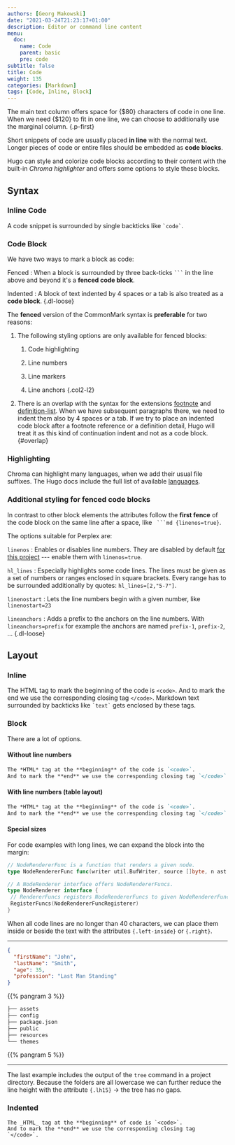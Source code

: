 ```yaml
---
authors: [Georg Makowski]
date: "2021-03-24T21:23:17+01:00"
description: Editor or command line content
menu:
  doc:
    name: Code
    parent: basic
    pre: code
subtitle: false
title: Code
weight: 135
categories: [Markdown]
tags: [Code, Inline, Block]
---
```


The main text column offers space for {$80} characters of code in one line. When we need {$120} to fit in one line, we can choose to additionally use the marginal column.
{.p-first} <!--more-->

Short snippets of code are usually placed **in line** with the normal text. Longer pieces of code or entire files should be embedded as **code blocks**.

Hugo can style and colorize code blocks according to their content with the built-in _Chroma highlighter_ and offers some options to style these blocks.

## Syntax

### Inline Code

A code snippet is surrounded by single backticks like `` `code` ``.

### Code Block

We have two ways to mark a block as code:

Fenced
: When a block is surrounded by three back-ticks `` ``` `` in the line above and beyond it's a **fenced code block**.

Indented
: A block of text indented by 4 spaces or a tab is also treated as a **code block**.
{.dl-loose}

The **fenced** version of the CommonMark syntax is **preferable** for two reasons:

1. The following styling options are only available for fenced blocks:

   1. Code highlighting

   2. Line numbers

   3. Line markers

   4. Line anchors
   {.col2-l2}

2. There is an overlap with the syntax for the extensions [footnote][ftn] and [definition-list][dl]. When we have subsequent paragraphs there, we need to indent them also by 4 spaces or a tab. If we try to place an indented code block after a footnote reference or a definition detail, Hugo will treat it as this kind of continuation indent and not as a code block.
   {#overlap}

### Highlighting

Chroma can highlight many languages, when we add their usual file suffixes. The Hugo docs include the full list of available [languages][hugochroma].

### Additional styling for fenced code blocks

In contrast to other block elements the attributes follow the **first fence** of the code block on the same line after a space, like `` ```md {linenos=true}``.

The options suitable for Perplex are:

`linenos`
: Enables or disables line numbers. They are disabled by default [for this project](/doc/appendix/config/markup#40) --- enable them with `linenos=true`.

`hl_lines`
: Especially highlights some code lines. The lines must be given as a set of numbers or ranges enclosed in square brackets. Every range has to be surrounded additionally by quotes: `hl_lines=[2,"5-7"]`.

`linenostart`
: Lets the line numbers begin with a given number, like `linenostart=23`

`lineanchors`
: Adds a prefix to the anchors on the line numbers. With `lineanchors=prefix` for example the anchors are named `prefix-1`, `prefix-2`, ...
{.dl-loose}

## Layout

### Inline

The HTML tag to mark the beginning of the code is `<code>`. And to mark the end we use the corresponding closing tag `</code>`. Markdown text surrounded by backticks like `` `text` `` gets enclosed by these tags.

### Block

There are a lot of options.

#### Without line numbers

```md
The *HTML* tag at the **beginning** of the code is `<code>`.
And to mark the **end** we use the corresponding closing tag `</code>`.
```

#### With line numbers (table layout)

```md {linenos=true}
The *HTML* tag at the **beginning** of the code is `<code>`.
And to mark the **end** we use the corresponding closing tag `</code>`.
```
#### Special sizes

For code examples with long lines, we can expand the block into the margin:

```go {.expand linenos=true}
// NodeRendererFunc is a function that renders a given node.
type NodeRendererFunc func(writer util.BufWriter, source []byte, n ast.Node, entering bool) (ast.WalkStatus, error)

// A NodeRenderer interface offers NodeRendererFuncs.
type NodeRenderer interface {
 // RendererFuncs registers NodeRendererFuncs to given NodeRendererFuncRegisterer.
 RegisterFuncs(NodeRendererFuncRegisterer)
}
```

When all code lines are no longer than 40 characters, we can place them inside or beside the text with the attributes `{.left-inside}` or `{.right}`.

---

```json {.left-inside}
{
  "firstName": "John",
  "lastName": "Smith",
  "age": 35,
  "profession": "Last Man Standing"
}
```

{{% pangram 3 %}}

```bash {.lh15 .right}
├── assets
├── config
├── package.json
├── public
├── resources
└── themes
```

{{% pangram 5 %}}

---

The last example includes the output of the `tree` command in a project directory. Because the folders are all lowercase we can further reduce the line height with the attribute `{.lh15}` &rightarrow; the tree has no gaps.

### Indented

    The _HTML_ tag at the **beginning** of code is `<code>`.
    And to mark the **end** we use the corresponding closing tag `</code>`.


[hugochroma]: https://gohugo.io/content-management/syntax-highlighting/#list-of-chroma-highlighting-languages

[ftn]: /doc/extended/footnotes#reference

[dl]: /doc/extended/definition-list
